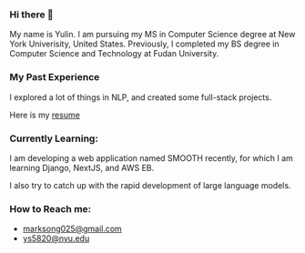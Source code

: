 ### Hi there 👋
My name is Yulin. I am pursuing my MS in Computer Science degree at New York Univerisity, United States. Previously, I completed my BS degree in Computer Science and Technology at Fudan University. 

### My Past Experience
I explored a lot of things in NLP, and created some full-stack projects.

Here is my [resume](https://github.com/SoyMark/SoyMark/blob/main/Yulin_Song_Resume.pdf)

### Currently Learning:
I am developing a web application named SMOOTH recently, for which I am learning Django, NextJS, and AWS EB. 

I also try to catch up with the rapid development of large language models.

### How to Reach me:
- marksong025@gmail.com
- ys5820@nyu.edu




<!--
**SoyMark/SoyMark** is a ✨ _special_ ✨ repository because its `README.md` (this file) appears on your GitHub profile.

Here are some ideas to get you started:

- 🔭 I’m currently working on ...
- 🌱 I’m currently learning ...
- 👯 I’m looking to collaborate on ...
- 🤔 I’m looking for help with ...
- 💬 Ask me about ...
- 📫 How to reach me: ...
- 😄 Pronouns: ...
- ⚡ Fun fact: ...
-->
